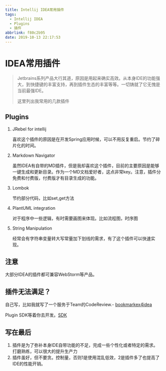 ```yaml
---
title: Intellij IDEA常用插件
tags:
  - Intellij IDEA
  - Plugins
  - 插件
abbrlink: f80c2b95
date: 2019-10-13 22:17:53
---
```

# IDEA常用插件
> Jetbrains系列产品大行其道，原因是用起来确实高效。从本身IDE的功能强大，到快捷键的丰富支持，再到插件生态的丰富等等。一切铸就了它无愧是当前最强IDE。
> 
> 这里列出我常用的几款插件

## Plugins

1. JRebel for intellij
	
	喜欢这个插件的原因是在开发Spring应用时候，可以不用反复重启。节约了碎片化的时间。
	
2. Markdown Navigator
	
	虽然IDEA有自带的MD插件，但是我却喜欢这个插件，目前的主要原因是能够一键生成和更新目录。作为一个MD文档爱好者，这点非常key。注意，插件分免费和付费版，付费版才有目录生成的功能。
	
	
3. Lombok
	
	节约部分代码，比如set,get方法

4. PlantUML integration
	
	对于程序中一些逻辑，有时需要画图来体现。比如流程图，时序图
	
5. String Manipulation
	
	经常会有字符串变量转大写常量加下划线的需求，有了这个插件可以快速实现。
	
## 注意

大部分IDEA的插件都可兼容WebStorm等产品。

##  插件无法满足？

自己写，比如我就写了一个服务于Team的CodeReview.- [bookmarkex4idea](https://github.com/alanhg/bookmarkex4idea)

Plugin SDK等着你去开发。[SDK](http://www.jetbrains.org/intellij/sdk/docs/welcome.html)

## 写在最后

1. 插件是为了弥补本身IDE自带功能的不足，完成一些个性化或者特定的需求。打磨熟练，可以很大的提升生产力
2. 插件虽好，但不要贪。控制量，否则1是使用混乱低效，2是插件多了也提高了IDE的性能开销。